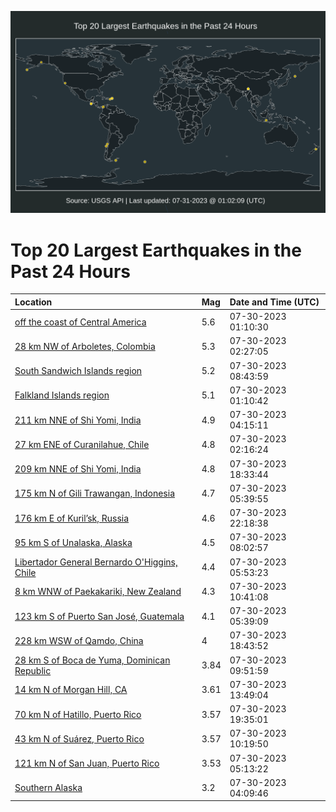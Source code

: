 ![Map](./map.png)

# Top 20 Largest Earthquakes in the Past 24 Hours

| Location | Mag | Date and Time (UTC) |
|:---|:---|:---|
| [off the coast of Central America](https://earthquake.usgs.gov/earthquakes/eventpage/us6000kwl6) | 5.6 | 07-30-2023 01:10:30 |
| [28 km NW of Arboletes, Colombia](https://earthquake.usgs.gov/earthquakes/eventpage/us6000kwll) | 5.3 | 07-30-2023 02:27:05 |
| [South Sandwich Islands region](https://earthquake.usgs.gov/earthquakes/eventpage/us6000kwnm) | 5.2 | 07-30-2023 08:43:59 |
| [Falkland Islands region](https://earthquake.usgs.gov/earthquakes/eventpage/us6000kwl8) | 5.1 | 07-30-2023 01:10:42 |
| [211 km NNE of Shi Yomi, India](https://earthquake.usgs.gov/earthquakes/eventpage/us6000kwm4) | 4.9 | 07-30-2023 04:15:11 |
| [27 km ENE of Curanilahue, Chile](https://earthquake.usgs.gov/earthquakes/eventpage/us6000kwlf) | 4.8 | 07-30-2023 02:16:24 |
| [209 km NNE of Shi Yomi, India](https://earthquake.usgs.gov/earthquakes/eventpage/us6000kwqs) | 4.8 | 07-30-2023 18:33:44 |
| [175 km N of Gili Trawangan, Indonesia](https://earthquake.usgs.gov/earthquakes/eventpage/us6000kwmp) | 4.7 | 07-30-2023 05:39:55 |
| [176 km E of Kuril’sk, Russia](https://earthquake.usgs.gov/earthquakes/eventpage/us6000kwrp) | 4.6 | 07-30-2023 22:18:38 |
| [95 km S of Unalaska, Alaska](https://earthquake.usgs.gov/earthquakes/eventpage/us6000kwn5) | 4.5 | 07-30-2023 08:02:57 |
| [Libertador General Bernardo O'Higgins, Chile](https://earthquake.usgs.gov/earthquakes/eventpage/us6000kwmr) | 4.4 | 07-30-2023 05:53:23 |
| [8 km WNW of Paekakariki, New Zealand](https://earthquake.usgs.gov/earthquakes/eventpage/us6000kwp2) | 4.3 | 07-30-2023 10:41:08 |
| [123 km S of Puerto San José, Guatemala](https://earthquake.usgs.gov/earthquakes/eventpage/us6000kwmq) | 4.1 | 07-30-2023 05:39:09 |
| [228 km WSW of Qamdo, China](https://earthquake.usgs.gov/earthquakes/eventpage/us6000kwqz) | 4 | 07-30-2023 18:43:52 |
| [28 km S of Boca de Yuma, Dominican Republic](https://earthquake.usgs.gov/earthquakes/eventpage/pr2023211002) | 3.84 | 07-30-2023 09:51:59 |
| [14 km N of Morgan Hill, CA](https://earthquake.usgs.gov/earthquakes/eventpage/nc73918291) | 3.61 | 07-30-2023 13:49:04 |
| [70 km N of Hatillo, Puerto Rico](https://earthquake.usgs.gov/earthquakes/eventpage/pr2023211003) | 3.57 | 07-30-2023 19:35:01 |
| [43 km N of Suárez, Puerto Rico](https://earthquake.usgs.gov/earthquakes/eventpage/pr2023211001) | 3.57 | 07-30-2023 10:19:50 |
| [121 km N of San Juan, Puerto Rico](https://earthquake.usgs.gov/earthquakes/eventpage/pr2023211000) | 3.53 | 07-30-2023 05:13:22 |
| [Southern Alaska](https://earthquake.usgs.gov/earthquakes/eventpage/ak0239p0tzn9) | 3.2 | 07-30-2023 04:09:46 |
